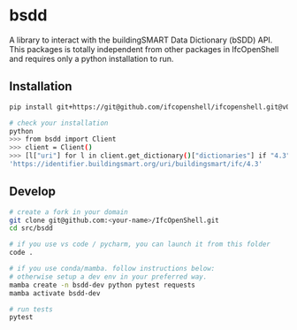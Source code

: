 # bsdd

A library to interact with the buildingSMART Data Dictionary (bSDD) API.
This packages is totally independent from other packages in IfcOpenShell and requires only a python installation to run.

## Installation

```bash
pip install git+https://git@github.com/ifcopenshell/ifcopenshell.git@v0.7.0#subdirectory=src/bsdd

# check your installation
python
>>> from bsdd import Client
>>> client = Client()
>>> [l["uri"] for l in client.get_dictionary()["dictionaries"] if "4.3" in l["uri"]][0]
'https://identifier.buildingsmart.org/uri/buildingsmart/ifc/4.3'
```

## Develop

```bash
# create a fork in your domain
git clone git@github.com:<your-name>/IfcOpenShell.git
cd src/bsdd

# if you use vs code / pycharm, you can launch it from this folder
code .

# if you use conda/mamba. follow instructions below:
# otherwise setup a dev env in your preferred way.
mamba create -n bsdd-dev python pytest requests
mamba activate bsdd-dev

# run tests
pytest
```
